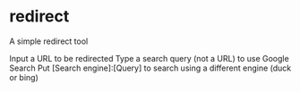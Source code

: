# redirect
A simple redirect tool

Input a URL to be redirected
Type a search query (not a URL) to use Google Search
Put [Search engine]:[Query] to search using a different engine (duck or bing)
